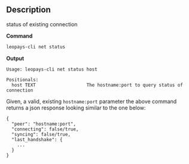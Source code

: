## Description
status of existing connection

**Command**

```sh
leopays-cli net status
```
**Output**

```console
Usage: leopays-cli net status host

Positionals:
  host TEXT                   The hostname:port to query status of connection
```

Given, a valid, existing `hostname:port` parameter the above command returns a json response looking similar to the one below:

```
{
  "peer": "hostname:port",
  "connecting": false/true,
  "syncing": false/true,
  "last_handshake": {
    ...
  }
}
```
